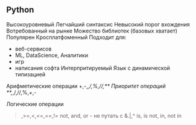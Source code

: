 ## Python
Высокоуровневый
Легчайший синтаксис
Невысокий порог вхождения
Вотребованный на рынке
Можество библиотек (базовых хватает)
Популярен
Кросплатфоменный
Подходит для:
- веб-сервисов
- ML, DataScience, Аналитики
- игр
- написания софта
Интерпритируемый
Язык с динамической типизацией

Арифметические операции
+,-,*,/,%,//,**
Приоритет операций
**,*,/,//,%,+,-

Логические операции
>,>=,<,<=,==,!=
not, and, or - не путать с &.|,^
is, is not, in, not in

